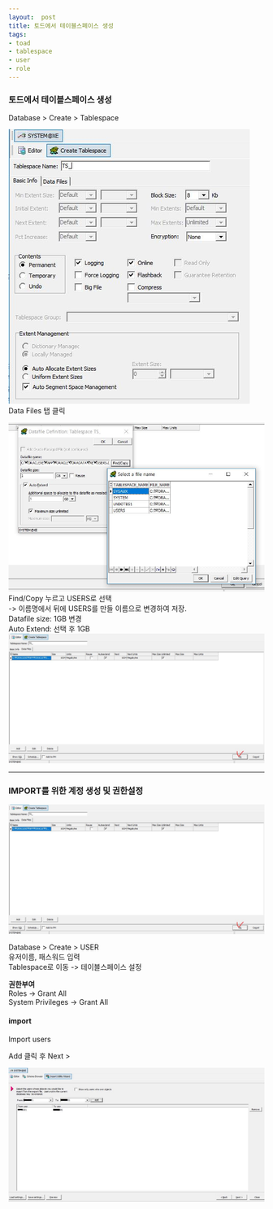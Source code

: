 ```yaml
---
layout:  post
title: 토드에서 테이블스페이스 생성
tags:
- toad
- tablespace
- user
- role
---
```

### 토드에서 테이블스페이스 생성

Database > Create > Tablespace

[![](/assets/img/toad_dump1.jpg)](/assets/img/toad_dump1.jpg)
Data Files 탭 클릭

[![](/assets/img/toad_dump2.jpg)](/assets/img/toad_dump2.jpg)
Find/Copy 누르고 USERS로 선택  
-> 이름명에서 뒤에 USERS를 만들 이름으로 변경하여 저장.  
Datafile size: 1GB 변경  
Auto Extend: 선택 후 1GB
[![](/assets/img/toad_dump3.jpg)](/assets/img/toad_dump3.jpg)

***

### IMPORT를 위한 계정 생성 및 권한설정
[![](/assets/img/toad_dump3.jpg)](/assets/img/toad_dump3.jpg)

Database > Create > USER  
유저이름, 패스워드 입력  
Tablespace로 이동 -> 테이블스페이스 설정

**권한부여**  
Roles -> Grant All  
System Privileges -> Grant All

#### import

Import users

Add 클릭 후 Next >

[![](/assets/img/toad_dump5.jpg)](/assets/img/toad_dump5.jpg)


